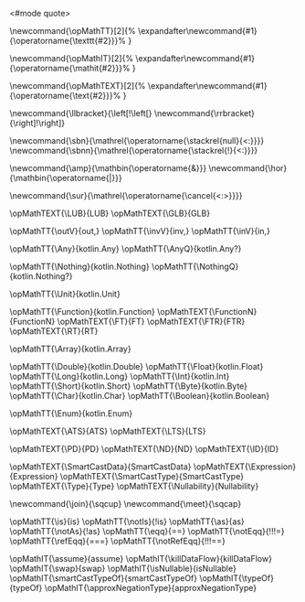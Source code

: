 <#mode quote>

\newcommand{\opMathTT}[2]{%
  \expandafter\newcommand{#1}{\operatorname{\texttt{#2}}}%
}

\newcommand{\opMathIT}[2]{%
  \expandafter\newcommand{#1}{\operatorname{\mathit{#2}}}%
}

\newcommand{\opMathTEXT}[2]{%
  \expandafter\newcommand{#1}{\operatorname{\text{#2}}}%
}

\newcommand{\llbracket}{\left[\!\left[}
\newcommand{\rrbracket}{\right]\!\right]}

\newcommand{\sbn}{\mathrel{\operatorname{\stackrel{null}{<:}}}}
\newcommand{\sbnn}{\mathrel{\operatorname{\stackrel{!}{<:}}}}

\newcommand{\amp}{\mathbin{\operatorname{\&}}}
\newcommand{\hor}{\mathbin{\operatorname{|}}}

\newcommand{\sur}{\mathrel{\operatorname{\cancel{<:>}}}}

\opMathTEXT{\LUB}{LUB}
\opMathTEXT{\GLB}{GLB}

\opMathTT{\outV}{out\,}
\opMathTT{\invV}{inv\,}
\opMathTT{\inV}{in\,}

\opMathTT{\Any}{kotlin.Any}
\opMathTT{\AnyQ}{kotlin.Any?}

\opMathTT{\Nothing}{kotlin.Nothing}
\opMathTT{\NothingQ}{kotlin.Nothing?}

\opMathTT{\Unit}{kotlin.Unit}

\opMathTT{\Function}{kotlin.Function}
\opMathTEXT{\FunctionN}{FunctionN}
\opMathTEXT{\FT}{FT}
\opMathTEXT{\FTR}{FTR}
\opMathTEXT{\RT}{RT}

\opMathTT{\Array}{kotlin.Array}

\opMathTT{\Double}{kotlin.Double}
\opMathTT{\Float}{kotlin.Float}
\opMathTT{\Long}{kotlin.Long}
\opMathTT{\Int}{kotlin.Int}
\opMathTT{\Short}{kotlin.Short}
\opMathTT{\Byte}{kotlin.Byte}
\opMathTT{\Char}{kotlin.Char}
\opMathTT{\Boolean}{kotlin.Boolean}

\opMathTT{\Enum}{kotlin.Enum}

\opMathTEXT{\ATS}{ATS}
\opMathTEXT{\LTS}{LTS}

\opMathTEXT{\PD}{PD}
\opMathTEXT{\ND}{ND}
\opMathTEXT{\ID}{ID}

\opMathTEXT{\SmartCastData}{SmartCastData}
\opMathTEXT{\Expression}{Expression}
\opMathTEXT{\SmartCastType}{SmartCastType}
\opMathTEXT{\Type}{Type}
\opMathTEXT{\Nullability}{Nullability}

\newcommand{\join}{\sqcup}
\newcommand{\meet}{\sqcap}

\opMathTT{\is}{is}
\opMathTT{\notIs}{!is}
\opMathTT{\as}{as}
\opMathTT{\notAs}{!as}
\opMathTT{\eqq}{==}
\opMathTT{\notEqq}{!\!\!=}
\opMathTT{\refEqq}{===}
\opMathTT{\notRefEqq}{!\!\!==}

\opMathIT{\assume}{assume}
\opMathIT{\killDataFlow}{killDataFlow}
\opMathIT{\swap}{swap}
\opMathIT{\isNullable}{isNullable}
\opMathIT{\smartCastTypeOf}{smartCastTypeOf}
\opMathIT{\typeOf}{typeOf}
\opMathIT{\approxNegationType}{approxNegationType}
